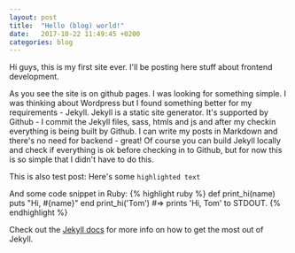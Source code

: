 ```yaml
---
layout: post
title:  "Hello (blog) world!"
date:   2017-10-22 11:49:45 +0200
categories: blog
---
```

Hi guys, this is my first site ever. I'll be posting here stuff about frontend development.

As you see the site is on github pages. I was looking for something simple. I was thinking about Wordpress but I found something better for my requirements - Jekyll.
Jekyll is a static site generator. It's supported by Github - I commit the Jekyll files, sass, htmls and js and after my checkin everything is being built by Github.
I can write my posts in Markdown and there's no need for backend - great!
Of course you can build Jekyll locally and check if everything is ok before checking in to Github, but for now this is so simple that I didn't have to do this.

This is also test post:
Here's some `highlighted text`

And some code snippet in Ruby:
{% highlight ruby %}
def print_hi(name)
  puts "Hi, #{name}"
end
print_hi('Tom')
#=> prints 'Hi, Tom' to STDOUT.
{% endhighlight %}

Check out the [Jekyll docs][jekyll-docs] for more info on how to get the most out of Jekyll.

[jekyll-docs]: http://jekyllrb.com/docs/home
